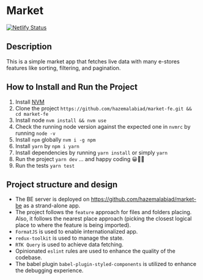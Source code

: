 # Market

[![Netlify Status](https://api.netlify.com/api/v1/badges/313d5843-1ce3-4a19-a60d-ef6895bb2ea3/deploy-status)](https://app.netlify.com/sites/market-estore/deploys)

## Description

This is a simple market app that fetches live data with many e-stores features like sorting, filtering, and pagination.

## How to Install and Run the Project

1. Install [NVM](https://github.com/nvm-sh/nvm)
2. Clone the project `https://github.com/hazemalabiad/market-fe.git && cd market-fe`
3. Install node `nvm install && nvm use`
4. Check the running node version against the expected one in `nvmrc` by running `node -v`
5. Install `npm` globally `nvm i -g npm`
6. Install `yarn` by `npm i yarn`
7. Install dependencies by running `yarn install` or simply `yarn`
8. Run the project `yarn dev` ... and happy coding 😀🧑‍💻
9. Run the tests `yarn test`

## Project structure and design

- The BE server is deployed on https://github.com/hazemalabiad/market-be as a strand-alone app.
- The project follows the `feature` approach for files and folders placing. Also, it follows the nearest place approach (picking the closest logical place to where the feature is being imported).
- `FormatJS` is used to enable internationalized app.
- `redux-toolkit` is used to manage the state.
- `RTK Query` is used to achieve data fetching.
- Opinionated `eslint` rules are used to enhance the quality of the codebase.
- The babel plugin `babel-plugin-styled-components` is utilized to enhance the debugging experience.
